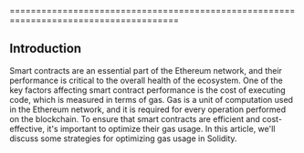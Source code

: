======================================================================================

Introduction
------------

Smart contracts are an essential part of the Ethereum network, and their performance is critical to the overall health of the ecosystem. 
One of the key factors affecting smart contract performance is the cost of executing code, which is measured in terms of gas. 
Gas is a unit of computation used in the Ethereum network, and it is required for every operation performed on the blockchain. 
To ensure that smart contracts are efficient and cost-effective, it's important to optimize their gas usage. 
In this article, we'll discuss some strategies for optimizing gas usage in Solidity.
